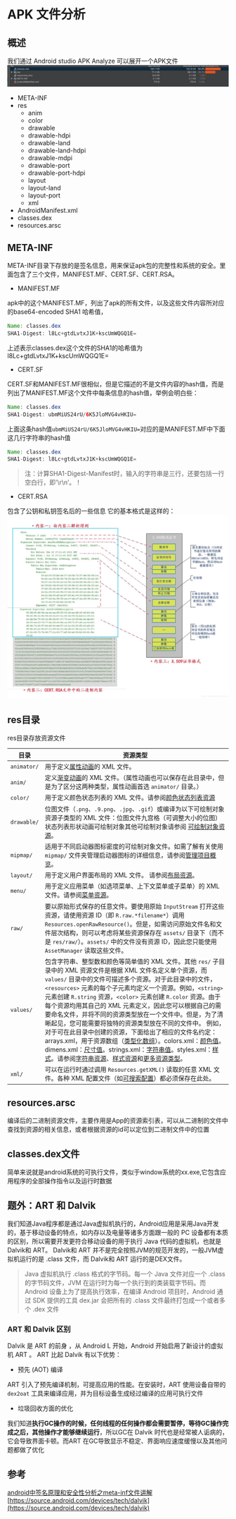 # APK 文件分析

## 概述

我们通过 Android studio APK  Analyze 可以展开一个APK文件
![image](./assets/apk_an.jpg)

- META-INF
- res
   - anim
   - color
   - drawable
   - drawable-hdpi
   - drawable-land
   - drawable-land-hdpi
   - drawable-mdpi
   - drawable-port
   - drawable-port-hdpi
   - layout
   - layout-land
   - layout-port
   - xml
- AndroidManifest.xml
- classes.dex
- resources.arsc

## META-INF

META-INF目录下存放的是签名信息，用来保证apk包的完整性和系统的安全。里面包含了三个文件，MANIFEST.MF、CERT.SF、CERT.RSA。 

*  MANIFEST.MF

apk中的这个MANIFEST.MF，列出了apk的所有文件，以及这些文件内容所对应的base64-encoded SHA1 哈希值，

``` java
Name: classes.dex
SHA1-Digest: l8Lc+gtdLvtxJ1K+kscUmWQGQ1E=
```

上述表示classes.dex这个文件的SHA1的哈希值为l8Lc+gtdLvtxJ1K+kscUmWQGQ1E=

*  CERT.SF

CERT.SF和MANIFEST.MF很相似，但是它描述的不是文件内容的hash值，而是列出了MANIFEST.MF这个文件中每条信息的hash值，举例会明白些：

```java
Name: classes.dex
SHA1-Digest: ubmMiUS24rU/6K5JloMVG4vHKIU=
```

上面这条hash值`ubmMiUS24rU/6K5JloMVG4vHKIU=`对应的是MANIFEST.MF中下面这几行字符串的hash值

``` java
Name: classes.dex
SHA1-Digest: l8Lc+gtdLvtxJ1K+kscUmWQGQ1E=
```

> 注：计算SHA1-Digest-Manifest时，输入的字符串是三行，还要包括一行空白行，即’\r\n’。！

 * CERT.RSA

 包含了公钥和私钥签名后的一些信息
 它的基本格式是这样的：
 ![image](./assets/apk_an_1.jpg)

## res目录
res目录存放资源文件

| 目录        | 资源类型                                                     |
| ----------- | ------------------------------------------------------------ |
| `animator/` | 用于定义[属性动画](https://developer.android.com/guide/topics/graphics/prop-animation.html?hl=zh-cn)的 XML 文件。 |
| `anim/`     | 定义[渐变动画](https://developer.android.com/guide/topics/graphics/view-animation.html?hl=zh-cn#tween-animation)的 XML 文件。（属性动画也可以保存在此目录中，但是为了区分这两种类型，属性动画首选 `animator/` 目录。） |
| `color/`    | 用于定义颜色状态列表的 XML 文件。请参阅[颜色状态列表资源](https://developer.android.com/guide/topics/resources/color-list-resource.html?hl=zh-cn) |
| `drawable/` | 位图文件（`.png`、`.9.png`、`.jpg`、`.gif`）或编译为以下可绘制对象资源子类型的 XML 文件：位图文件九宫格（可调整大小的位图）状态列表形状动画可绘制对象其他可绘制对象请参阅 [可绘制对象资源](https://developer.android.com/guide/topics/resources/drawable-resource.html?hl=zh-cn)。 |
| `mipmap/`   | 适用于不同启动器图标密度的可绘制对象文件。如需了解有关使用 `mipmap/` 文件夹管理启动器图标的详细信息，请参阅[管理项目概览](https://developer.android.com/tools/projects/index.html?hl=zh-cn#mipmap)。 |
| `layout/`   | 用于定义用户界面布局的 XML 文件。 请参阅[布局资源](https://developer.android.com/guide/topics/resources/layout-resource.html?hl=zh-cn)。 |
| `menu/`     | 用于定义应用菜单（如选项菜单、上下文菜单或子菜单）的 XML 文件。请参阅[菜单资源](https://developer.android.com/guide/topics/resources/menu-resource.html?hl=zh-cn)。 |
| `raw/`      | 要以原始形式保存的任意文件。要使用原始 `InputStream` 打开这些资源，请使用资源 ID（即 `R.raw.*filename*`）调用 `Resources.openRawResource()`。但是，如需访问原始文件名和文件层次结构，则可以考虑将某些资源保存在 `assets/` 目录下（而不是 `res/raw/`）。`assets/` 中的文件没有资源 ID，因此您只能使用 `AssetManager` 读取这些文件。 |
| `values/`   | 包含字符串、整型数和颜色等简单值的 XML 文件。其他 `res/` 子目录中的 XML 资源文件是根据 XML 文件名定义单个资源，而 `values/` 目录中的文件可描述多个资源。对于此目录中的文件，`<resources>` 元素的每个子元素均定义一个资源。例如，`<string>` 元素创建 `R.string` 资源，`<color>` 元素创建 `R.color` 资源。由于每个资源均用其自己的 XML 元素定义，因此您可以根据自己的需要命名文件，并将不同的资源类型放在一个文件中。但是，为了清晰起见，您可能需要将独特的资源类型放在不同的文件中。 例如，对于可在此目录中创建的资源，下面给出了相应的文件名约定：arrays.xml，用于资源数组（[类型化数组](https://developer.android.com/guide/topics/resources/more-resources.html?hl=zh-cn#TypedArray)）。colors.xml：[颜色值](https://developer.android.com/guide/topics/resources/more-resources.html?hl=zh-cn#Color)。dimens.xml：[尺寸值](https://developer.android.com/guide/topics/resources/more-resources.html?hl=zh-cn#Dimension)。strings.xml：[字符串值](https://developer.android.com/guide/topics/resources/string-resource.html?hl=zh-cn)。styles.xml：[样式](https://developer.android.com/guide/topics/resources/style-resource.html?hl=zh-cn)。请参阅[字符串资源](https://developer.android.com/guide/topics/resources/string-resource.html?hl=zh-cn)、[样式资源](https://developer.android.com/guide/topics/resources/style-resource.html?hl=zh-cn)和[更多资源类型](https://developer.android.com/guide/topics/resources/more-resources.html?hl=zh-cn)。 |
| `xml/`      | 可以在运行时通过调用 `Resources.getXML()` 读取的任意 XML 文件。各种 XML 配置文件（如[可搜索配置](https://developer.android.com/guide/topics/search/searchable-config.html?hl=zh-cn)）都必须保存在此处。 |

## resources.arsc

编译后的二进制资源文件，主要作用是App的资源索引表，可以从二进制的文件中查找到资源的相关信息，或者根据资源的id可以定位到二进制文件中的位置

## classes.dex文件

简单来说就是android系统的可执行文件，类似于window系统的xx.exe,它包含应用程序的全部操作指令以及运行时数据

## 题外：ART 和 Dalvik

我们知道Java程序都是通过Java虚拟机执行的，Android应用是采用Java开发的，基于移动设备的特点，如内存以及电量等诸多方面跟一般的 PC 设备都有本质的区别，所以需要开发更符合移动设备的用于执行 Java 代码的虚拟机，也就是Dalvik和 ART。
Dalvik和 ART 并不是完全按照JVM的规范开发的，一般JVM虚拟机运行的是 .class 文件，而 Dalvik和 ART 运行的是DEX文件。

> Java 虚拟机执行 .class 格式的字节码。每一个 Java 文件对应一个 .class 的字节码文件，JVM 在运行时为每一个执行到的类装载字节码。而 Android 设备上为了提高执行效率，在编译 Android 项目时，Android 通过 SDK 提供的工具 dex.jar 会把所有的 .class 文件最终打包成一个或者多个 .dex 文件

### ART 和 Dalvik 区别

Dalvik 是 ART 的前身 ，从 Android L 开始，Android 开始启用了新设计的虚拟机 ART 。
ART 比起 Dalvik 有以下优势：

* 预先 (AOT) 编译

ART 引入了预先编译机制，可提高应用的性能。在安装时，ART 使用设备自带的 `dex2oat` 工具来编译应用，并为目标设备生成经过编译的应用可执行文件

* 垃圾回收方面的优化

我们知道**执行GC操作的时候，任何线程的任何操作都会需要暂停，等待GC操作完成之后，其他操作才能够继续运行**，所以GC在 Dalvik 时代也是经常被人诟病的，它会导致界面卡顿。而ART 在GC导致显示不稳定、界面响应速度缓慢以及其他问题都做了优化


## 参考
[android中签名原理和安全性分析之meta-inf文件讲解](http://www.chenglong.ren/2016/12/30/android%E4%B8%AD%E7%AD%BE%E5%90%8D%E5%8E%9F%E7%90%86%E5%92%8C%E5%AE%89%E5%85%A8%E6%80%A7%E5%88%86%E6%9E%90%E4%B9%8Bmeta-inf%E6%96%87%E4%BB%B6%E8%AE%B2%E8%A7%A3/)
[https://source.android.com/devices/tech/dalvik](https://source.android.com/devices/tech/dalvik)